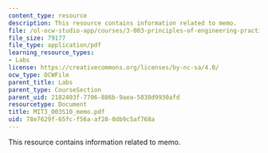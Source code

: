 ```yaml
---
content_type: resource
description: This resource contains information related to memo.
file: /ol-ocw-studio-app/courses/3-003-principles-of-engineering-practice-spring-2010/78e7629f65fcf56aaf280db9c5af768a_MIT3_003S10_memo.pdf
file_size: 79177
file_type: application/pdf
learning_resource_types:
- Labs
license: https://creativecommons.org/licenses/by-nc-sa/4.0/
ocw_type: OCWFile
parent_title: Labs
parent_type: CourseSection
parent_uid: 2182403f-7706-886b-9aea-5838d9930afd
resourcetype: Document
title: MIT3_003S10_memo.pdf
uid: 78e7629f-65fc-f56a-af28-0db9c5af768a
---
```

This resource contains information related to memo.